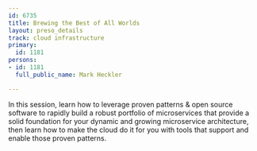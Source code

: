 ```yaml
---
id: 6735
title: Brewing the Best of All Worlds
layout: preso_details
track: cloud infrastructure
primary:
  id: 1181
persons:
- id: 1181
  full_public_name: Mark Heckler

---
```

In this session, learn how to leverage proven patterns & open source software to rapidly build a robust portfolio of microservices that provide a solid foundation for your dynamic and growing microservice architecture, then learn how to make the cloud do it for you with tools that support and enable those proven patterns.